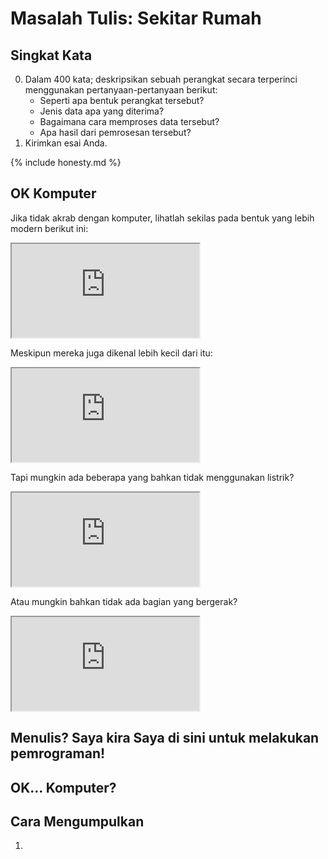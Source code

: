 # Masalah Tulis: Sekitar Rumah

## Singkat Kata

0. Dalam 400 kata; deskripsikan sebuah perangkat secara terperinci menggunakan pertanyaan-pertanyaan berikut:
    - Seperti apa bentuk perangkat tersebut?
    - Jenis data apa yang diterima?
    - Bagaimana cara memproses data tersebut?
    - Apa hasil dari pemrosesan tersebut?
1. Kirimkan esai Anda.

{% include honesty.md %}

## OK Komputer

Jika tidak akrab dengan komputer, lihatlah sekilas pada bentuk yang lebih modern berikut ini:

<iframe src="https://www.youtube.com/embed/WAxH0YHdTuA"></iframe>

Meskipun mereka juga dikenal lebih kecil dari itu:

<iframe src="https://www.youtube.com/embed/5bvcyIV4yzo"></iframe>

Tapi mungkin ada beberapa yang bahkan tidak menggunakan listrik?

<iframe src="https://www.youtube.com/embed/GcDshWmhF4A"></iframe>

Atau mungkin bahkan tidak ada bagian yang bergerak?

<iframe src="https://www.youtube.com/embed/tYhq7J7ToQo"></iframe>



## Menulis? Saya kira Saya di sini untuk melakukan pemrograman!

## OK... Komputer?

## Cara Mengumpulkan

1. 


